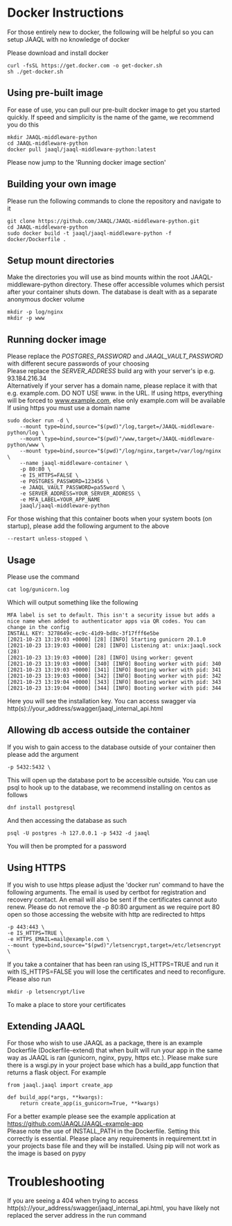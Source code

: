 # Docker Instructions
For those entirely new to docker, the following will be helpful so you can setup JAAQL with no knowledge of docker

Please download and install docker

    curl -fsSL https://get.docker.com -o get-docker.sh
    sh ./get-docker.sh  
    
## Using pre-built image
For ease of use, you can pull our pre-built docker image to get you started quickly. If speed and simplicity is the name of the game, we recommend you do this

    mkdir JAAQL-middleware-python
    cd JAAQL-middleware-python
    docker pull jaaql/jaaql-middleware-python:latest

Please now jump to the 'Running docker image section'

## Building your own image
Please run the following commands to clone the repository and navigate to it

    git clone https://github.com/JAAQL/JAAQL-middleware-python.git
    cd JAAQL-middleware-python
    sudo docker build -t jaaql/jaaql-middleware-python -f docker/Dockerfile .
    
## Setup mount directories
Make the directories you will use as bind mounts within the root JAAQL-middleware-python directory. These offer accessible volumes which persist after your container shuts down. The database is dealt with as a separate anonymous docker volume
    
    mkdir -p log/nginx
    mkdir -p www

## Running docker image
Please replace the _POSTGRES_PASSWORD_ and _JAAQL_VAULT_PASSWORD_ with different secure passwords of your choosing  
Please replace the _SERVER_ADDRESS_ build arg with your server's ip e.g. 93.184.216.34  
Alternatively if your server has a domain name, please replace it with that e.g. example.com. DO NOT USE www. in the URL. If using https, everything will be forced to www.example.com, else only example.com will be available  
If using https you must use a domain name  

    sudo docker run -d \
        --mount type=bind,source="$(pwd)"/log,target=/JAAQL-middleware-python/log \
        --mount type=bind,source="$(pwd)"/www,target=/JAAQL-middleware-python/www \
        --mount type=bind,source="$(pwd)"/log/nginx,target=/var/log/nginx \
        --name jaaql-middleware-container \
        -p 80:80 \
        -e IS_HTTPS=FALSE \
        -e POSTGRES_PASSWORD=123456 \
        -e JAAQL_VAULT_PASSWORD=pa55word \
        -e SERVER_ADDRESS=YOUR_SERVER_ADDRESS \
        -e MFA_LABEL=YOUR_APP_NAME
        jaaql/jaaql-middleware-python

For those wishing that this container boots when your system boots (on startup), please add the following argument to the above

    --restart unless-stopped \
    
## Usage
Please use the command
    
    cat log/gunicorn.log
    
Which will output something like the following

    MFA label is set to default. This isn't a security issue but adds a nice name when added to authenticator apps via QR codes. You can change in the config
    INSTALL KEY: 3278649c-ec9c-41d9-bd8c-3f17fff6e5be
    [2021-10-23 13:19:03 +0000] [28] [INFO] Starting gunicorn 20.1.0
    [2021-10-23 13:19:03 +0000] [28] [INFO] Listening at: unix:jaaql.sock (28)
    [2021-10-23 13:19:03 +0000] [28] [INFO] Using worker: gevent
    [2021-10-23 13:19:03 +0000] [340] [INFO] Booting worker with pid: 340
    [2021-10-23 13:19:03 +0000] [341] [INFO] Booting worker with pid: 341
    [2021-10-23 13:19:03 +0000] [342] [INFO] Booting worker with pid: 342
    [2021-10-23 13:19:04 +0000] [343] [INFO] Booting worker with pid: 343
    [2021-10-23 13:19:04 +0000] [344] [INFO] Booting worker with pid: 344

Here you will see the installation key. You can access swagger via http(s)://your_address/swagger/jaaql_internal_api.html

## Allowing db access outside the container
If you wish to gain access to the database outside of your container then please add the argument

    -p 5432:5432 \

This will open up the database port to be accessible outside. You can use psql to hook up to the database, we recommend installing on centos as follows

    dnf install postgresql

And then accessing the database as such

    psql -U postgres -h 127.0.0.1 -p 5432 -d jaaql

You will then be prompted for a password

## Using HTTPS
If you wish to use https please adjust the 'docker run' command to have the following arguments. The email is used by certbot for registration and recovery contact. An email will also be sent if the certificates cannot auto renew. Please do not remove the -p 80:80 argument as we require port 80 open so those accessing the website with http are redirected to https

    -p 443:443 \
    -e IS_HTTPS=TRUE \
    -e HTTPS_EMAIL=mail@example.com \
    --mount type=bind,source="$(pwd)"/letsencrypt,target=/etc/letsencrypt \

If you take a container that has been ran using IS_HTTPS=TRUE and run it with IS_HTTPS=FALSE you will lose the certificates and need to reconfigure. Please also run
    
    mkdir -p letsencrypt/live

To make a place to store your certificates

## Extending JAAQL
For those who wish to use JAAQL as a package, there is an example Dockerfile (Dockerfile-extend) that when built will run your app in the same way as JAAQL is ran (gunicorn, nginx, pypy, https etc.). Please make sure there is a wsgi.py in your project base which has a build_app function that returns a flask object. For example  
  
    from jaaql.jaaql import create_app

    def build_app(*args, **kwargs):
        return create_app(is_gunicorn=True, **kwargs)
    
For a better example please see the example application at https://github.com/JAAQL/JAAQL-example-app  
Please note the use of INSTALL_PATH in the Dockerfile. Setting this correctly is essential. Please place any requirements in requirement.txt in your projects base file and they will be installed. Using pip will not work as the image is based on pypy  

# Troubleshooting
If you are seeing a 404 when trying to access http(s)://your_address/swagger/jaaql_internal_api.html, you have likely not replaced the server address in the run command
